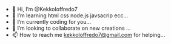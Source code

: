 - 👋 Hi, I’m @Kekkoloffredo7
- 👀 I’m learning html css node.js javsacrip ecc...
- 🌱 I’m currently coding for you...
- 💞️ I’m looking to collaborate on new creations ...
- 📫 How to reach me kekkoloffredo7@gmail.com for helping...

<!---
Kekkoloffredo7/Kekkoloffredo7 is a ✨ special ✨ repository because its `README.md` (this file) appears on your GitHub profile.
You can click the Preview link to take a look at your changes.
--->

